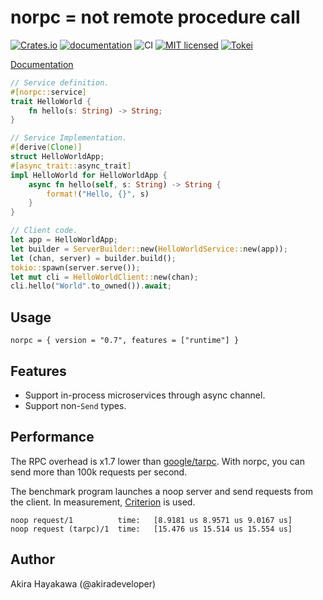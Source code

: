 # norpc = not remote procedure call

[![Crates.io](https://img.shields.io/crates/v/norpc.svg)](https://crates.io/crates/norpc)
[![documentation](https://docs.rs/norpc/badge.svg)](https://docs.rs/norpc)
![CI](https://github.com/akiradeveloper/norpc/workflows/CI/badge.svg)
[![MIT licensed](https://img.shields.io/badge/license-MIT-blue.svg)](https://github.com/akiradeveloper/norpc/blob/master/LICENSE)
[![Tokei](https://tokei.rs/b1/github/akiradeveloper/norpc)](https://github.com/akiradeveloper/norpc)

[Documentation](https://akiradeveloper.github.io/norpc/)

```rust
// Service definition.
#[norpc::service]
trait HelloWorld {
    fn hello(s: String) -> String;
}

// Service Implementation.
#[derive(Clone)]
struct HelloWorldApp;
#[async_trait::async_trait]
impl HelloWorld for HelloWorldApp {
    async fn hello(self, s: String) -> String {
        format!("Hello, {}", s)
    }
}

// Client code.
let app = HelloWorldApp;
let builder = ServerBuilder::new(HelloWorldService::new(app));
let (chan, server) = builder.build();
tokio::spawn(server.serve());
let mut cli = HelloWorldClient::new(chan);
cli.hello("World".to_owned()).await;
```

## Usage

```
norpc = { version = "0.7", features = ["runtime"] }
```

## Features

- Support in-process microservices through async channel.
- Support non-`Send` types.

## Performance

The RPC overhead is x1.7 lower than [google/tarpc](https://github.com/google/tarpc). With norpc, you can send more than 100k requests per second.

The benchmark program launches a noop server and send requests from the client.
In measurement, [Criterion](https://github.com/bheisler/criterion.rs) is used.

```
noop request/1          time:   [8.9181 us 8.9571 us 9.0167 us]
noop request (tarpc)/1  time:   [15.476 us 15.514 us 15.554 us]
```

## Author

Akira Hayakawa (@akiradeveloper)
